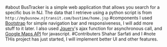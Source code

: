 #about
BusTracker is a simple web application that allows you search for a specific bus in NJ. The data that I retrieve using a python script is from `http://mybusnow.njtransit.com/bustime/home.jsp`
#components
I used [Bootstrap](https://github.com/twbs/bootstrap) for simple navigation bar and responsiveness, I will add more stuff to it later. I also used [Jquery](http://api.jquery.com/)'s ajax function for asynchronous call, and [Google Maps API](https://developers.google.com/maps/documentation/javascript/) for javascript.
#Contributers
Shahar Sarfati and I
#note
THis project has just started, I will implement better UI and other features.

